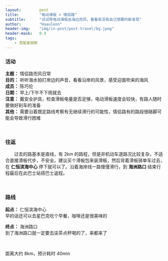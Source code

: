 ```yaml
---
layout:        post
title:         "电动滑板 × 情侣路"
subtitle:      "试试带电动滑板去海边兜风，看看有没有自己想要的新发现"
author:        "Haauleon"
header-img:    "img/in-post/post-travel/bg.jpeg"
header-mask:   0.4
tags:
    - 鸢尾爱丽斯
---
```


### 活动
**主题：** 情侣路兜风日常                   
**目的：** 听听海水拍打岸边的声音，看看沿岸的风景，感受迎面吹来的海风                                             
**成员：** 陈巧伦        
**日期：** 早上/下午不下雨就去                  
**注意：** 戴安全护具，检查滑板电量是否足够，电动滑板速度会较快，有路人随时要做好刹车的准备          
**其他：** 需要沿着既定路线考察有无继续滑行的可能性，情侣路有的路段很硌脚可能会导致滑行困难     

<br>

### 往返
&emsp;&emsp;过去的路基本是直线，有 2km 的路程，但是非机动车道路况比较复杂，不适合直接滑板代步，不安全。建议买个滑板包来装滑板，然后背着滑板骑单车过去，在 **仁恒滨海中心** 停下就可以了。沿着海岸线一路慢慢滑行，到 **海洲路口** 结束行程最后在此巴士站搭巴士返程。                            

<br>

### 路线
**起点：** 仁恒滨海中心         
早的话还可以去星巴克吃个早餐，咖啡还是很美味的              

**终点：** 海洲路口           
到了海洲路口就一定要去柒茶点杯喝的了，来都来了       

<br>

距离大约 8km，预计耗时 40min